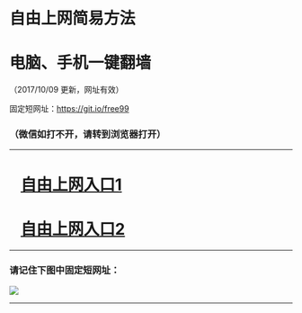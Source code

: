 ﻿# 自由上网简易方法

# 电脑、手机一键翻墙

（2017/10/09 更新，网址有效）

固定短网址：https://git.io/free99

### （微信如打不开，请转到浏览器打开）


***





# &nbsp;&nbsp; <a href="http://ft1216326943.fwq-tz-1001.info/fwqtz01.html?t=100900117852 " target="_blank">自由上网入口1</a>
# &nbsp;&nbsp; <a href="http://ft1646020464.fwq-tz-1002.info/fwqtz02.html?t=10090018374 " target="_blank">自由上网入口2</a>
***

### 请记住下图中固定短网址：

<img src="https://s3-us-west-2.amazonaws.com/fwq-1001/yjfq-20170905okok.png" /> 


***

